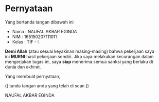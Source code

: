 # Pernyataan

Yang bertanda tangan dibawah ini

* Nama : NAUFAL AKBAR EGINDA
* NIM : 165150207111011
* Kelas : TIF - I

**Demi Allah** (atau sesuai keyakinan masing-masing) bahwa pekerjaan saya ini **MURNI** hasil pekerjaan sendiri. Jika saya melakukan kecurangan dalam mengerjakan tugas ini, saya **siap** menerima semua sanksi yang berlaku di dunia dan akhirat.

Yang membuat pernyataan,

(( tanda tangan anda yang telah di scan ))

NAUFAL AKBAR EGINDA